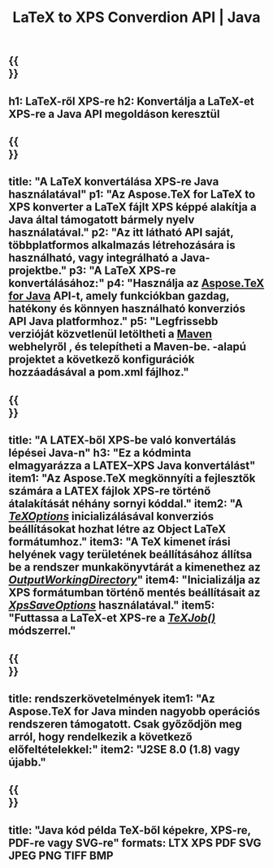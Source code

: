 ﻿---
translation: true
template: /_templates/_conversion-child-java.md
title: LaTeX to XPS Converdion API | Java
description: LaTeX-ről XPS-re konvertáló funkció. Integrálja ezt a helyszíni Java-könyvtárat a projektjébe, vagy használjon többplatformos alkalmazásokat a LaTeX XPS-re konvertálásához.
keywords: latex to xps api java, latex2xps integrál
url: /java/conversion/latex-to-xps/
family: tex
platformtag: java
feature: conversion
informat: LATEX
outformat: XPS
otherformats: PNG JPEG TIFF BMP PDF SVG
---

{{<section banner>}}
---
h1: LaTeX-ről XPS-re
h2: Konvertálja a LaTeX-et XPS-re a Java API megoldáson keresztül
---

{{<section overview>}}
---
title: "A LaTeX konvertálása XPS-re Java használatával"
p1: "Az Aspose.TeX for LaTeX to XPS konverter a LaTeX fájlt XPS képpé alakítja a Java által támogatott bármely nyelv használatával."
p2: "Az itt látható API saját, többplatformos alkalmazás létrehozására is használható, vagy integrálható a Java-projektbe."
p3: "A LaTeX XPS-re konvertálásához:"
p4: "Használja az [Aspose.TeX for Java](https://products.aspose.com/tex/java) API-t, amely funkciókban gazdag, hatékony és könnyen használható konverziós API Java platformhoz."
p5: "Legfrissebb verzióját közvetlenül letöltheti a [Maven](https://repository.aspose.com/webapp/#/artifacts/browse/tree/General/repo/com/aspose/aspose-tex) webhelyről , és telepítheti a Maven-be. -alapú projektet a következő konfigurációk hozzáadásával a pom.xml fájlhoz."
---

{{<section feature1>}}
---
title: "A LATEX-ből XPS-be való konvertálás lépései Java-n"
h3: "Ez a kódminta elmagyarázza a LATEX–XPS Java konvertálást"
item1: "Az Aspose.TeX megkönnyíti a fejlesztők számára a LATEX fájlok XPS-re történő átalakítását néhány sornyi kóddal."
item2: "A [*TeXOptions*](https://reference.aspose.com/tex/java/com.aspose.tex/TeXOptions) inicializálásával konverziós beállításokat hozhat létre az Object LaTeX formátumhoz."
item3: "A TeX kimenet írási helyének vagy területének beállításához állítsa be a rendszer munkakönyvtárát a kimenethez az [*OutputWorkingDirectory*](https://reference.aspose.com/tex/java/com.aspose.tex/TeXOptions#setOutputWorkingDirectory-com.aspose.tex.IOutputWorkingDirectory-)"
item4: "Inicializálja az XPS formátumban történő mentés beállításait az [*XpsSaveOptions*](https://reference.aspose.com/tex/java/com.aspose.tex.rendering/XpsSaveOptions) használatával."
item5: "Futtassa a LaTeX-et XPS-re a [*TeXJob()*](https://reference.aspose.com/tex/java/com.aspose.tex/TeXJob) módszerrel."
---

{{<section feature2>}}
---
title: rendszerkövetelmények
item1: "Az Aspose.TeX for Java minden nagyobb operációs rendszeren támogatott. Csak győződjön meg arról, hogy rendelkezik a következő előfeltételekkel:"
item2: "J2SE 8.0 (1.8) vagy újabb."
---

{{<section widget>}}
---
title: "Java kód példa TeX-ből képekre, XPS-re, PDF-re vagy SVG-re"
formats: LTX XPS PDF SVG JPEG PNG TIFF BMP
---